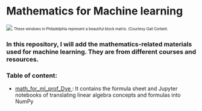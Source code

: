 # Mathematics for Machine learning
![](https://ocw.mit.edu/courses/18-06-linear-algebra-spring-2010/862a5bbedf159572528b0f0766d1e611_18-06s10.jpg)
<sub><sup>These windows in Philadelphia represent a beautiful block matrix. (Courtesy Gail Corbett.<sub><sup>


### In this repository, I will add the mathematics-related materials used for machine learning. They are from different courses and resources. 


### Table of content:
- [math_for_ml_prof_Dye
](https://github.com/MahsaBakhtiari/Linear_Algebra_in_ML/tree/main/math_for_ml_prof_Dye) : It contains the formula sheet and Jupyter notebooks of translating linear algebra concepts and formulas into NumPy
